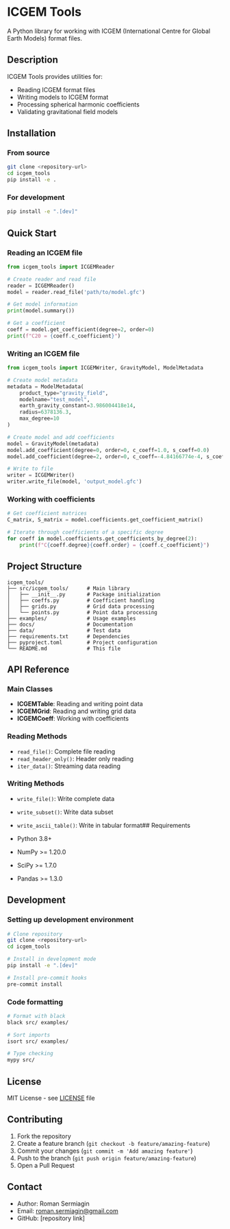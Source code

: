 # ICGEM Tools

A Python library for working with ICGEM (International Centre for Global Earth Models) format files.

## Description

ICGEM Tools provides utilities for:

- Reading ICGEM format files
- Writing models to ICGEM format
- Processing spherical harmonic coefficients
- Validating gravitational field models

## Installation

### From source

```bash
git clone <repository-url>
cd icgem_tools
pip install -e .
```

### For development

```bash
pip install -e ".[dev]"
```

## Quick Start

### Reading an ICGEM file

```python
from icgem_tools import ICGEMReader

# Create reader and read file
reader = ICGEMReader()
model = reader.read_file('path/to/model.gfc')

# Get model information
print(model.summary())

# Get a coefficient
coeff = model.get_coefficient(degree=2, order=0)
print(f"C20 = {coeff.c_coefficient}")
```

### Writing an ICGEM file

```python
from icgem_tools import ICGEMWriter, GravityModel, ModelMetadata

# Create model metadata
metadata = ModelMetadata(
    product_type="gravity_field",
    modelname="test_model",
    earth_gravity_constant=3.986004418e14,
    radius=6378136.3,
    max_degree=10
)

# Create model and add coefficients
model = GravityModel(metadata)
model.add_coefficient(degree=0, order=0, c_coeff=1.0, s_coeff=0.0)
model.add_coefficient(degree=2, order=0, c_coeff=-4.84166774e-4, s_coeff=0.0)

# Write to file
writer = ICGEMWriter()
writer.write_file(model, 'output_model.gfc')
```

### Working with coefficients

```python
# Get coefficient matrices
C_matrix, S_matrix = model.coefficients.get_coefficient_matrix()

# Iterate through coefficients of a specific degree
for coeff in model.coefficients.get_coefficients_by_degree(2):
    print(f"C{coeff.degree}{coeff.order} = {coeff.c_coefficient}")
```

## Project Structure

```text
icgem_tools/
├── src/icgem_tools/      # Main library
│   ├── __init__.py       # Package initialization
│   ├── coeffs.py         # Coefficient handling
│   ├── grids.py          # Grid data processing
│   └── points.py         # Point data processing
├── examples/             # Usage examples
├── docs/                 # Documentation
├── data/                 # Test data
├── requirements.txt      # Dependencies
├── pyproject.toml        # Project configuration
└── README.md             # This file
```

## API Reference

### Main Classes

- **ICGEMTable**: Reading and writing point data
- **ICGEMGrid**: Reading and writing grid data  
- **ICGEMCoeff**: Working with coefficients

### Reading Methods

- `read_file()`: Complete file reading
- `read_header_only()`: Header only reading
- `iter_data()`: Streaming data reading

### Writing Methods

- `write_file()`: Write complete data
- `write_subset()`: Write data subset
- `write_ascii_table()`: Write in tabular format## Requirements

- Python 3.8+
- NumPy >= 1.20.0
- SciPy >= 1.7.0
- Pandas >= 1.3.0

## Development

### Setting up development environment

```bash
# Clone repository
git clone <repository-url>
cd icgem_tools

# Install in development mode
pip install -e ".[dev]"

# Install pre-commit hooks
pre-commit install
```

### Code formatting

```bash
# Format with black
black src/ examples/

# Sort imports
isort src/ examples/

# Type checking
mypy src/
```

## License

MIT License - see [LICENSE](LICENSE) file

## Contributing

1. Fork the repository
2. Create a feature branch (`git checkout -b feature/amazing-feature`)
3. Commit your changes (`git commit -m 'Add amazing feature'`)
4. Push to the branch (`git push origin feature/amazing-feature`)
5. Open a Pull Request

## Contact

- Author: Roman Sermiagin
- Email: <roman.sermiagin@gmail.com>
- GitHub: [repository link]
